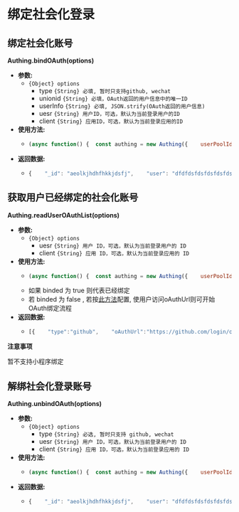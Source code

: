 # 绑定社会化登录

## 绑定社会化账号

**Authing.bindOAuth\(options\)**

* **参数:**
  * `{Object} options`
    * type `{String} 必填, 暂时只支持github, wechat`
    * unionid `{String} 必填，OAuth返回的用户信息中的唯一ID`
    * userInfo `{String} 必填, JSON.strify(OAuth返回的用户信息)`
    * uesr `{String} 用户ID，可选，默认为当前登录用户的ID`
    * client `{String} 应用ID，可选，默认为当前登录应用的ID`
* **使用方法:**
  * ```javascript
    (async function() {  const authing = new Authing({    userPoolId: 'your_userpool_id',    secret: 'your_userpool_secret'  });  const bindResult = await authing.bindOAuth({    type: 'github',    unionid: '12345678',    userInfo: "{"login":"demo","id":12345678,"node_id":"demodemodemo","avatar_url":"https://avatars1.githubusercontent.com/u/19266401?v=4","gravatar_id":"","url":"https://api.github.com/users/demo","html_url":"https://github.com/demo","followers_url":"https://api.github.com/users/demo/followers","following_url":"https://api.github.com/users/demo/following{/other_user}","gists_url":"https://api.github.com/users/demo/gists{/gist_id}","starred_url":"https://api.github.com/users/demo/starred{/owner}{/repo}","subscriptions_url":"https://api.github.com/users/demo/subscriptions","organizations_url":"https://api.github.com/users/demo/orgs","repos_url":"https://api.github.com/users/demo/repos","events_url":"https://api.github.com/users/demo/events{/privacy}","received_events_url":"https://api.github.com/users/demo/received_events","type":"User","site_admin":false,"name":"demo","company":null,"blog":"","location":null,"email":"demo@gmail.com","hireable":null,"bio":"A web developer.","public_repos":10,"public_gists":0,"followers":2,"following":3,"created_at":"2016-05-09T12:43:11Z","updated_at":"2018-07-23T04:42:08Z"}"  });})();
    ```
* **返回数据:**
  * ```javascript
    {    "_id": "aeolkjhdhfhkkjdsfj",    "user": "dfdfdsfdsfdsfdsfds",    "client": "dsfjdskfjkldsjfklj",    "type": "github",    "userInfo": "{"login":"demo","id":12345678,"node_id":"demodemodemo","avatar_url":"https://avatars1.githubusercontent.com/u/19266401?v=4","gravatar_id":"","url":"https://api.github.com/users/demo","html_url":"https://github.com/demo","followers_url":"https://api.github.com/users/demo/followers","following_url":"https://api.github.com/users/demo/following{/other_user}","gists_url":"https://api.github.com/users/demo/gists{/gist_id}","starred_url":"https://api.github.com/users/demo/starred{/owner}{/repo}","subscriptions_url":"https://api.github.com/users/demo/subscriptions","organizations_url":"https://api.github.com/users/demo/orgs","repos_url":"https://api.github.com/users/demo/repos","events_url":"https://api.github.com/users/demo/events{/privacy}","received_events_url":"https://api.github.com/users/demo/received_events","type":"User","site_admin":false,"name":"demo","company":null,"blog":"","location":null,"email":"demo@gmail.com","hireable":null,"bio":"A web developer.","public_repos":10,"public_gists":0,"followers":2,"following":3,"created_at":"2016-05-09T12:43:11Z","updated_at":"2018-07-23T04:42:08Z"}",    "unionid": "12345678",    "createdAt": "2016-05-09T12:43:11Z"}
    ```

## 获取用户已经绑定的社会化账号

**Authing.readUserOAuthList\(options\)**

* **参数:**
  * `{Object} options`
    * uesr `{String} 用户 ID，可选，默认为当前登录用户的 ID`
    * client `{String} 应用 ID，可选，默认为当前登录应用的 ID`
* **使用方法:**
  * ```javascript
    (async function() {  const authing = new Authing({    userPoolId: 'your_userpool_id',    secret: 'your_userpool_secret'  });  const userBindedOAuthList = await authing.readUserOAuthList();})();
    ```
  * 如果 binded 为 true 则代表已经绑定
  * 若 binded 为 false , 若按[此方法](/oauth/oauth?id=不需要编写后端代码的-oauth-调用方法（推荐使用）)配置, 使用户访问oAuthUrl则可开始OAuth绑定流程
* **返回数据:**
  * ```javascript
    [{    "type":"github",    "oAuthUrl":"https://github.com/login/oauth/authorize/?client_id=demo&state=demo",    "image":"https://usercontents.authing.cn/oauth/logo/github.svg",    "name":"Github登录",    "binded":true},{    "type":"wechat",    "oAuthUrl":"https://open.weixin.qq.com/connect/qrconnect?appid=demo&redirect_uri=demo&response_type=code&scope=snsapi_login&state=demo",    "image":"https://usercontents.authing.cn/oauth/logo/wechat.png",    "name":"微信登录",    "binded":false}]
    ```

**注意事项**

暂不支持小程序绑定

## 解绑社会化登录账号

**Authing.unbindOAuth\(options\)**

* **参数:**
  * `{Object} options`
    * type `{String} 必选, 暂时只支持 github, wechat`
    * uesr `{String} 用户 ID，可选，默认为当前登录用户的 ID`
    * client `{String} 应用 ID，可选，默认为当前登录应用的 ID`
* **使用方法:**
  * ```javascript
    (async function() {  const authing = new Authing({    userPoolId: 'your_userpool_id',    secret: 'your_userpool_secret'  });  const unbindedResult = await authing.unbindOAuth({    type: 'github'  });})();
    ```
* **返回数据:**
  * ```javascript
    {    "_id": "aeolkjhdhfhkkjdsfj",    "user": "dfdfdsfdsfdsfdsfds",    "client": "dsfjdskfjkldsjfklj",    "type": "github",    "userInfo": "{"login":"demo","id":12345678,"node_id":"demodemodemo","avatar_url":"https://avatars1.githubusercontent.com/u/19266401?v=4","gravatar_id":"","url":"https://api.github.com/users/demo","html_url":"https://github.com/demo","followers_url":"https://api.github.com/users/demo/followers","following_url":"https://api.github.com/users/demo/following{/other_user}","gists_url":"https://api.github.com/users/demo/gists{/gist_id}","starred_url":"https://api.github.com/users/demo/starred{/owner}{/repo}","subscriptions_url":"https://api.github.com/users/demo/subscriptions","organizations_url":"https://api.github.com/users/demo/orgs","repos_url":"https://api.github.com/users/demo/repos","events_url":"https://api.github.com/users/demo/events{/privacy}","received_events_url":"https://api.github.com/users/demo/received_events","type":"User","site_admin":false,"name":"demo","company":null,"blog":"","location":null,"email":"demo@gmail.com","hireable":null,"bio":"A web developer.","public_repos":10,"public_gists":0,"followers":2,"following":3,"created_at":"2016-05-09T12:43:11Z","updated_at":"2018-07-23T04:42:08Z"}",    "unionid": "12345678",    "createdAt": "2016-05-09T12:43:11Z"}
    ```

